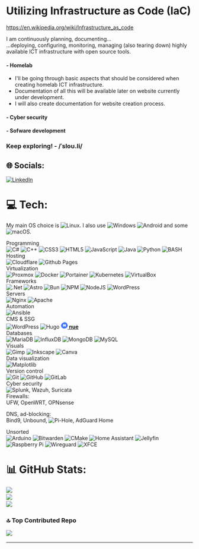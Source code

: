 # Utilizing Infrastructure as Code (IaC)
https://en.wikipedia.org/wiki/Infrastructure_as_code

I am continuously planning, documenting...  
...deploying, configuring, monitoring, managing (also tearing down) highly available ICT infrastructure with open source tools.

#### - Homelab
 - I'll be going through basic aspects that should be considered when creating homelab ICT infrastructure. 
 - Documentation of all this will be available later on website currently under development.
 - I will also create documentation for website creation process.
#### - Cyber security

#### - Sofware development

### Keep exploring! - /ˈsloʊ.li/ 

## 🌐 Socials:
[![LinkedIn](https://img.shields.io/badge/LinkedIn-%230077B5.svg?style=for-the-badge&logo=linkedin&logoColor=white)](https://linkedin.com/in/petridiy) 

# 💻 Tech:  
My main OS choice is 
![Linux](https://img.shields.io/badge/Linux-FCC624?style=for-the-badge&logo=linux&logoColor=black). 
I also use 
![Windows](https://img.shields.io/badge/Windows-0078D6?style=for-the-badge&logo=windows&logoColor=white)
![Android](https://img.shields.io/badge/Android-3DDC84?style=for-the-badge&logo=android&logoColor=white) 
and some 
![macOS](https://img.shields.io/badge/mac%20os-000000?style=for-the-badge&logo=macos&logoColor=F0F0F0).


Programming  
![C#](https://img.shields.io/badge/c%23-%23239120.svg?style=for-the-badge&logo=csharp&logoColor=white)
![C++](https://img.shields.io/badge/c++-%2300599C.svg?style=for-the-badge&logo=c%2B%2B&logoColor=white)
![CSS3](https://img.shields.io/badge/css3-%231572B6.svg?style=for-the-badge&logo=css3&logoColor=white)
![HTML5](https://img.shields.io/badge/html5-%23E34F26.svg?style=for-the-badge&logo=html5&logoColor=white)
![JavaScript](https://img.shields.io/badge/javascript-%23323330.svg?style=for-the-badge&logo=javascript&logoColor=%23F7DF1E)
![Java](https://img.shields.io/badge/java-%23ED8B00.svg?style=for-the-badge&logo=openjdk&logoColor=white)
![Python](https://img.shields.io/badge/python-3670A0?style=for-the-badge&logo=python&logoColor=ffdd54)
![BASH](https://img.shields.io/badge/Bash-4EAA25?style=for-the-badge&logo=gnubash&logoColor=white)  
Hosting  
![Cloudflare](https://img.shields.io/badge/Cloudflare-F38020?style=for-the-badge&logo=Cloudflare&logoColor=white)
![Github Pages](https://img.shields.io/badge/github%20pages-121013?style=for-the-badge&logo=github&logoColor=white)  
Virtualization  
![Proxmox](https://img.shields.io/badge/proxmox-proxmox?style=for-the-badge&logo=proxmox&logoColor=%23E57000&labelColor=%232b2a33&color=%232b2a33) 
![Docker](https://img.shields.io/badge/docker-%230db7ed.svg?style=for-the-badge&logo=docker&logoColor=white)
![Portainer](https://img.shields.io/badge/Portainer-13BEF9?style=for-the-badge&logo=portainer&logoColor=white)
![Kubernetes](https://img.shields.io/badge/Kubernetes-326CE5?style=for-the-badge&logo=kubernetes&logoColor=fff) 
![VirtualBox](https://img.shields.io/badge/VirtualBox-21416b?style=for-the-badge&logo=VirtualBox&logoColor=white)  
Frameworks  
![.Net](https://img.shields.io/badge/.NET-5C2D91?style=for-the-badge&logo=.net&logoColor=white)
![Astro](https://img.shields.io/badge/astro-%232C2052.svg?style=for-the-badge&logo=astro&logoColor=white)
![Bun](https://img.shields.io/badge/Bun-%23000000.svg?style=for-the-badge&logo=bun&logoColor=white) 
![NPM](https://img.shields.io/badge/NPM-%23CB3837.svg?style=for-the-badge&logo=npm&logoColor=white) 
![NodeJS](https://img.shields.io/badge/node.js-6DA55F?style=for-the-badge&logo=node.js&logoColor=white) 
![WordPress](https://img.shields.io/badge/WordPress-%23117AC9.svg?style=for-the-badge&logo=WordPress&logoColor=white)  
Servers  
![Nginx](https://img.shields.io/badge/nginx-%23009639.svg?style=for-the-badge&logo=nginx&logoColor=white) 
![Apache](https://img.shields.io/badge/apache-%23D42029.svg?style=for-the-badge&logo=apache&logoColor=white)  
Automation  
![Ansible](https://img.shields.io/badge/ansible-%231A1918.svg?style=for-the-badge&logo=ansible&logoColor=white)  
CMS & SSG  
![WordPress](https://img.shields.io/badge/WordPress-%23117AC9.svg?style=for-the-badge&logo=WordPress&logoColor=white) 
![Hugo](https://img.shields.io/badge/Hugo-black.svg?style=for-the-badge&logo=Hugo) 
<a href="https://nuejs.org">
<img src="https://raw.githubusercontent.com/nuejs/nue/refs/heads/master/packages/nuejs.org/img/logo.svg" height="18"> **nue**
</a>  
Databases  
![MariaDB](https://img.shields.io/badge/MariaDB-003545?style=for-the-badge&logo=mariadb&logoColor=white) 
![InfluxDB](https://img.shields.io/badge/InfluxDB-22ADF6?style=for-the-badge&logo=InfluxDB&logoColor=white) 
![MongoDB](https://img.shields.io/badge/MongoDB-%234ea94b.svg?style=for-the-badge&logo=mongodb&logoColor=white) 
![MySQL](https://img.shields.io/badge/mysql-4479A1.svg?style=for-the-badge&logo=mysql&logoColor=white)  
Visuals  
![Gimp](https://img.shields.io/badge/Gimp-657D8B?style=for-the-badge&logo=gimp&logoColor=FFFFFF) ![Inkscape](https://img.shields.io/badge/Inkscape-e0e0e0?style=for-the-badge&logo=inkscape&logoColor=080A13) ![Canva](https://img.shields.io/badge/Canva-%2300C4CC.svg?style=for-the-badge&logo=Canva&logoColor=white)  
Data visualization  
![Matplotlib](https://img.shields.io/badge/Matplotlib-%23ffffff.svg?style=for-the-badge&logo=Matplotlib&logoColor=black)  
Version control  
![Git](https://img.shields.io/badge/git-%23F05033.svg?style=for-the-badge&logo=git&logoColor=white)
![GitHub](https://img.shields.io/badge/github-%23121011.svg?style=for-the-badge&logo=github&logoColor=white)
![GitLab](https://img.shields.io/badge/gitlab-%23181717.svg?style=for-the-badge&logo=gitlab&logoColor=white)  
Cyber security  
![Splunk](https://img.shields.io/badge/Splunk-000000?style=for-the-badge&logo=Splunk&logoColor=white), Wazuh, Suricata  
Firewalls:  
UFW, OpenWRT, OPNsense 
  
DNS, ad-blocking:    
Bind9, Unbound,  ![Pi-Hole](https://img.shields.io/badge/pihole-%2396060C.svg?style=for-the-badge&logo=pi-hole&logoColor=white), AdGuard Home 


Unsorted  
![Arduino](https://img.shields.io/badge/-Arduino-00979D?style=for-the-badge&logo=Arduino&logoColor=white) ![Bitwarden](https://img.shields.io/badge/bitwarden-%23175DDC.svg?style=for-the-badge&logo=bitwarden&logoColor=white) ![CMake](https://img.shields.io/badge/CMake-%23008FBA.svg?style=for-the-badge&logo=cmake&logoColor=white)  ![Home Assistant](https://img.shields.io/badge/home%20assistant-%2341BDF5.svg?style=for-the-badge&logo=home-assistant&logoColor=white) ![Jellyfin](https://img.shields.io/badge/jellyfin-%23000B25.svg?style=for-the-badge&logo=Jellyfin&logoColor=00A4DC)  ![Raspberry Pi](https://img.shields.io/badge/-Raspberry_Pi-C51A4A?style=for-the-badge&logo=Raspberry-Pi)  ![Wireguard](https://img.shields.io/badge/wireguard-%2388171A.svg?style=for-the-badge&logo=wireguard&logoColor=white) ![XFCE](https://img.shields.io/badge/XFCE-%232284F2.svg?style=for-the-badge&logo=xfce&logoColor=white)
# 📊 GitHub Stats:
![](https://github-readme-stats.vercel.app/api?username=sloul1&theme=dark&hide_border=false&include_all_commits=true&count_private=true)<br/>
![](https://github-readme-streak-stats.herokuapp.com/?user=sloul1&theme=dark&hide_border=false)<br/>
![](https://github-readme-stats.vercel.app/api/top-langs/?username=sloul1&theme=dark&hide_border=false&include_all_commits=true&count_private=true&layout=compact)

### 🔝 Top Contributed Repo
![](https://github-contributor-stats.vercel.app/api?username=sloul1&limit=5&theme=dark&combine_all_yearly_contributions=true)

---
<!-- [![](https://visitcount.itsvg.in/api?id=sloul1&icon=0&color=0)](https://visitcount.itsvg.in) -->

<!-- Proudly created with GPRM ( https://gprm.itsvg.in ) -->

